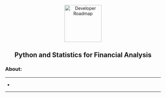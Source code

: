 <p align="center">
  <a href="https://github.com/marcoshsq/PythonFinancialAnalysis">
    <img src="https://user-images.githubusercontent.com/64812097/172560223-65ef7999-204f-455c-b4a3-069afdb83c6f.png" alt="Developer Roadmap" width="120" height="120">
  </a>
</p>
<h2 align="center">Python and Statistics for Financial Analysis</h2>

<h3>About:</h3>



---

- []() 

---
